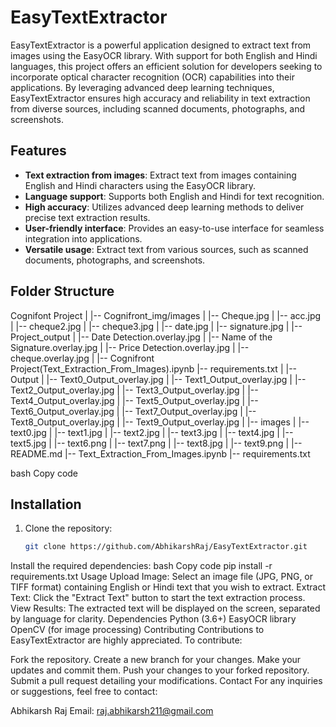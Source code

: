 # EasyTextExtractor

EasyTextExtractor is a powerful application designed to extract text from images using the EasyOCR library. With support for both English and Hindi languages, this project offers an efficient solution for developers seeking to incorporate optical character recognition (OCR) capabilities into their applications. By leveraging advanced deep learning techniques, EasyTextExtractor ensures high accuracy and reliability in text extraction from diverse sources, including scanned documents, photographs, and screenshots.

## Features

- **Text extraction from images**: Extract text from images containing English and Hindi characters using the EasyOCR library.
- **Language support**: Supports both English and Hindi for text recognition.
- **High accuracy**: Utilizes advanced deep learning methods to deliver precise text extraction results.
- **User-friendly interface**: Provides an easy-to-use interface for seamless integration into applications.
- **Versatile usage**: Extract text from various sources, such as scanned documents, photographs, and screenshots.

## Folder Structure

Cognifont Project | |-- Cognifront_img/images | |-- Cheque.jpg | |-- acc.jpg | |-- cheque2.jpg | |-- cheque3.jpg | |-- date.jpg | |-- signature.jpg | |-- Project_output | |-- Date Detection.overlay.jpg | |-- Name of the Signature.overlay.jpg | |-- Price Detection.overlay.jpg | |-- cheque.overlay.jpg | |-- Cognifront Project(Text_Extraction_From_Images).ipynb |-- requirements.txt | |-- Output | |-- Text0_Output_overlay.jpg | |-- Text1_Output_overlay.jpg | |-- Text2_Output_overlay.jpg | |-- Text3_Output_overlay.jpg | |-- Text4_Output_overlay.jpg | |-- Text5_Output_overlay.jpg | |-- Text6_Output_overlay.jpg | |-- Text7_Output_overlay.jpg | |-- Text8_Output_overlay.jpg | |-- Text9_Output_overlay.jpg | |-- images | |-- text0.jpg | |-- text1.jpg | |-- text2.jpg | |-- text3.jpg | |-- text4.jpg | |-- text5.jpg | |-- text6.png | |-- text7.png | |-- text8.jpg | |-- text9.png | |-- README.md |-- Text_Extraction_From_Images.ipynb |-- requirements.txt

bash
Copy code

## Installation

1. Clone the repository:
   ```bash
   git clone https://github.com/AbhikarshRaj/EasyTextExtractor.git
Install the required dependencies:
bash
Copy code
pip install -r requirements.txt
Usage
Upload Image: Select an image file (JPG, PNG, or TIFF format) containing English or Hindi text that you wish to extract.
Extract Text: Click the "Extract Text" button to start the text extraction process.
View Results: The extracted text will be displayed on the screen, separated by language for clarity.
Dependencies
Python (3.6+)
EasyOCR library
OpenCV (for image processing)
Contributing
Contributions to EasyTextExtractor are highly appreciated. To contribute:

Fork the repository.
Create a new branch for your changes.
Make your updates and commit them.
Push your changes to your forked repository.
Submit a pull request detailing your modifications.
Contact
For any inquiries or suggestions, feel free to contact:

Abhikarsh Raj
Email: raj.abhikarsh211@gmail.com


